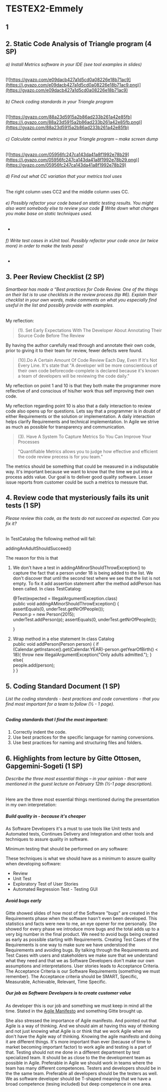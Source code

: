 # TESTEX2-Emmely
## 1
## 2. Static Code Analysis of Triangle program (4 SP) 
###### *a) Install Metrics software in your IDE (see tool examples in slides)* 
[![https://gyazo.com/e09dacb427a1d5cd0a08226e18b71ac9](https://i.gyazo.com/e09dacb427a1d5cd0a08226e18b71ac9.png)](https://gyazo.com/e09dacb427a1d5cd0a08226e18b71ac9)

###### *b) Check coding standards in your Triangle program*
[![https://gyazo.com/88a23d5915a2b86ad233b261a42e85fb](https://i.gyazo.com/88a23d5915a2b86ad233b261a42e85fb.png)](https://gyazo.com/88a23d5915a2b86ad233b261a42e85fb)

###### *c) Calculate central metrics in your Triangle program – make screen dump* 
[![https://gyazo.com/05956fc247ca143da41a8f1992e78b29](https://i.gyazo.com/05956fc247ca143da41a8f1992e78b29.png)](https://gyazo.com/05956fc247ca143da41a8f1992e78b29)

###### *d) Find out what CC variation that your metrics tool uses*
The right column uses CC2 and the middle column uses CC.

###### *e) Possibly refactor your code based on static testing results. You might also want somebody else to review your code  Write down what changes you make base on static techniques used.* 
-

###### *f) Write test cases in xUnit tool. Possibly refactor your code once (or twice more) in order to make the tests pass!*
-




## 3. Peer Review Checklist (2 SP) 
###### *Smartbear has made a “Best practices for Code Review. One of the things on their list is to use checklists in the review process (tip #6). Explain their checklist in your own words, make comments on what you especially find useful in the list and possibly provide with examples.* 

My reflection:

> (1). Set Early Expectations With The Developer About Annotating Their Source Code Before The Review

By having the author carefully read through and annotate their own code,
prior to giving it to their team for review, fewer defects were found.



> (10).Do A Certain Amount Of Code Review Each Day, Even If It's Not Every Line.
It's state that 
> "A developer will be more conscientious of their own code 
> beforecode-complete is declared because it's known a team of developers will be reviewing the code daily."


My reflection on point 1 and 10 is that they both make the programmer more reflective of and conscious
of his/her work thus self improving their own code.

My reflection regarding point 10 is also that a daily interaction to review code also opens up for
questions. Lets say that a programmer is in doubt of either Requirements or the solution or implementation.
A daily interaction helps clarify Requirements and technical implementation.
In Agile we strive as much as possible for transparency and communication.


> (3). Have A System To Capture Metrics So You Can Improve Your Processes

> "Quantifiable Metrics allows you to judge how effective and efficient the code review precess is for you team."

The metrics should be something that could be measured in a indisputable way. It's important because we want to know that the time we put into a process adds value.
Our goal is to deliver good quality software. Lesser issue reports from customer could be such a metrics to messure that.



## 4. Review code that mysteriously fails its unit tests (1 SP) 
###### *Please review this code, as the tests do not succeed as expected. Can you fix it?*

In TestCatalog the following method will fail:

addingAnAdultShouldSucceed()

The reason for this is that 

1) We don't have a test in addingAMinorShouldThrowException() to capture the fact that a person under 18 is being added to the list.
We don't discover that until the second test where we see that the list is not empty.
To fix it add assertion statement after the method addPerson has been called.
In class TestCatalog:

    @Test(expected = IllegalArgumentException.class)     
	public void addingAMinorShouldThrowException() {         
		assertEquals(0, underTest.getNrOfPeople());          
		Person p = new Person(2015);         
		underTest.addPerson(p);
		assertEquals(0, underTest.getNrOfPeople());          
	
	}
	
2) Wrap method in a else statement
In class Catalog	
	public void addPerson(Person person) { 
		if (Calendar.getInstance().get(Calendar.YEAR)-person.getYearOfBirth() < 18){ 
			throw new IllegalArgumentException("Only adults admitted."); 
		}
		else{	
			people.add(person);     
		}
	}


## 5. Coding Standard Document (1 SP) 
###### *List the coding standards - best practices and code conventions - that you find most important for a team to follow (½ - 1 page).* 

##### Coding standards that I find the most important:
	
1) Correctly indent the code.
2) Use best practices for the specific language for naming conversions.
3) Use best practices for naming and structuring files and folders.



## 6. Highlights from lecture by Gitte Ottosen, Gapgemini-Sogeti  (1 SP) 
###### *Describe the three most essential things – in your opinion - that were mentioned in the guest lecture on February 12th (½-1 page description).* 

Here are the three most essential things mentioned during the presentation in my own interpretation: 

##### Build quality in - because it's cheaper

As Software Developers it's a must to use tools like Unit tests and Automated tests, Continues Delivery and Integration and other tools and techniques to assure quality in software. 

Minimum testing that should be performed on any software:

These techniques is what we should have as a minimum to assure quality when developing software:
- Review
- Unit Test
- Exploratory Test of User Stories
- Automated Regression Test - Testing GUI

##### Avoid bugs early

Gitte showed slides of how most of the Software "bugs" are created in the Requirements phase when the software hasn't even been developed.
This statistics and facts were new to me, an eye opener for me personally.
She showed for every phase we introduce more bugs and the total adds up to a very big number in the final product.
We need to avoid bugs being created as early as possible starting with Requirements. 
Creating Test Cases of the Requirements is one way to make sure we have understood the Requirements and avoiding bugs.
By talking through the Requirements and Test Cases with users and stakeholders we make sure that we understand what they need and that we as Software Developers don't make our own assumptions and interpretations.
User stories leads to Acceptance Criteria. The Acceptance Criteria is our Software Requirements (something we must remember).
The Acceptance criteria should be SMART, Specific, Measurable, Achievable, Relevant, Time Specific.

##### Our job as Software Developers is to create customer value

As developer this is our job and something we must keep in mind all the time.
Stated in the [Agile Manifesto](http://agilemanifesto.org/) and something Gitte brought up.

She also stressed the importance of Agile manifesto. And pointed out that Agile is a way of thinking.
And we should aim at having this way of thinking and not just knowing what Agile is or think that we work Agile when we don't have the Agile way of thinking. 
Knowing the agile manifesto and doing it are different things.
It's more important than ever (because of time to market becoming important factor) to work agile and testing is a part of that.
Testing should not me done in a different department by test specialized team. It should be as close to the the development team as possible in Agile.
Preferable in Agile we should work in teams where the team has many different competences. Testers and developers should be in the the same team. 
Preferable all developers should be the testers as well. We as software developer should be T-shaped meaning that we have a broad competence (tesing included) but deep competence in one area.


